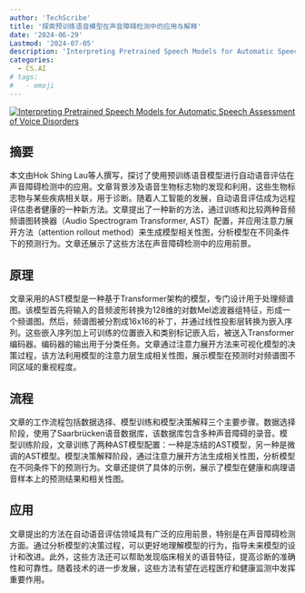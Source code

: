 ```yaml
---
author: 'TechScribe'
title: '探索预训练语音模型在声音障碍检测中的应用与解释'
date: '2024-06-29'
Lastmod: '2024-07-05'
description: 'Interpreting Pretrained Speech Models for Automatic Speech Assessment of Voice Disorders'
categories:
  - CS.AI
# tags:
#   - emoji
---
```


[![Interpreting Pretrained Speech Models for Automatic Speech Assessment of Voice Disorders](https://arxiv-research-1301205113.cos.ap-guangzhou.myqcloud.com/images/2407.00531v1.pdf_0.jpg)](https://arxiv.org/abs/2407.00531v1)

## 摘要

本文由Hok Shing Lau等人撰写，探讨了使用预训练语音模型进行自动语音评估在声音障碍检测中的应用。文章背景涉及语音生物标志物的发现和利用，这些生物标志物与某些疾病相关联，用于诊断。随着人工智能的发展，自动语音评估成为远程评估患者健康的一种新方法。文章提出了一种新的方法，通过训练和比较两种音频频谱图转换器（Audio Spectrogram Transformer, AST）配置，并应用注意力展开方法（attention rollout method）来生成模型相关性图，分析模型在不同条件下的预测行为。文章还展示了这些方法在声音障碍检测中的应用前景。<!--more-->

## 原理

文章采用的AST模型是一种基于Transformer架构的模型，专门设计用于处理频谱图。该模型首先将输入的音频波形转换为128维的对数Mel滤波器组特征，形成一个频谱图。然后，频谱图被分割成16x16的补丁，并通过线性投影层转换为嵌入序列。这些嵌入序列加上可训练的位置嵌入和类别标记嵌入后，被送入Transformer编码器。编码器的输出用于分类任务。文章通过注意力展开方法来可视化模型的决策过程，该方法利用模型的注意力层生成相关性图，展示模型在预测时对频谱图不同区域的重视程度。

## 流程

文章的工作流程包括数据选择、模型训练和模型决策解释三个主要步骤。数据选择阶段，使用了Saarbrücken语音数据库，该数据库包含多种声音障碍的录音。模型训练阶段，文章训练了两种AST模型配置：一种是冻结的AST模型，另一种是微调的AST模型。模型决策解释阶段，通过注意力展开方法生成相关性图，分析模型在不同条件下的预测行为。文章还提供了具体的示例，展示了模型在健康和病理语音样本上的预测结果和相关性图。

## 应用

文章提出的方法在自动语音评估领域具有广泛的应用前景，特别是在声音障碍检测方面。通过分析模型的决策过程，可以更好地理解模型的行为，指导未来模型的设计和改进。此外，这些方法还可以帮助发现临床相关的语音特征，提高诊断的准确性和可靠性。随着技术的进一步发展，这些方法有望在远程医疗和健康监测中发挥重要作用。